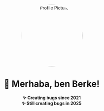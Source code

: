 <div align="center">
  <img src="https://static-cdn.jtvnw.net/jtv_user_pictures/1f230176-1a73-473c-a797-d1115714e216-profile_image-300x300.png" height="200" alt="Profile Picture" style="border-radius: 50%;" />
</div>
<h1 align="center">👋 Merhaba, ben Berke!</h1>
<p align="center">
  <strong>✨ Creating bugs since 2021</strong><br>
  <strong>✨ Still creating bugs in 2025</strong>
</p>
